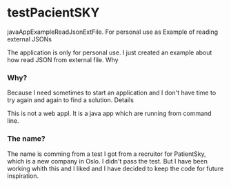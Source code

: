 # testPacientSKY
javaAppExampleReadJsonExtFile. For personal use as Example of reading external JSONs

The application is only for personal use. I just created an example about how read JSON from external file.
Why
### Why?
Because I need sometimes to start an application and I don't have time to try again and again to find a solution.
Details

This is not a web appl. It is a java app which are running from command line.

### The name?
The name is comming from a test I got from a recruitor for PatientSky, which is a new company in Oslo. I didn't pass the test. But I have been working whith this and I liked and I have decided to keep the code for future inspiration.
